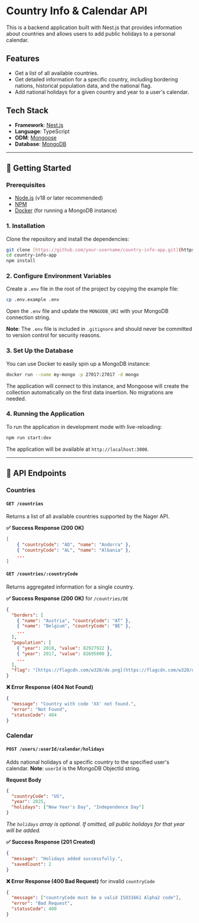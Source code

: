 # Country Info & Calendar API

This is a backend application built with Nest.js that provides information about countries and allows users to add public holidays to a personal calendar.

## Features

- Get a list of all available countries.
- Get detailed information for a specific country, including bordering nations, historical population data, and the national flag.
- Add national holidays for a given country and year to a user's calendar.

## Tech Stack

- **Framework**: [Nest.js](https://nestjs.com/)
- **Language**: TypeScript
- **ODM**: [Mongoose](https://mongoosejs.com/)
- **Database**: [MongoDB](https://www.mongodb.com/)

---

## 🚀 Getting Started

### Prerequisites

- [Node.js](https://nodejs.org/en/) (v18 or later recommended)
- [NPM](https://www.npmjs.com/)
- [Docker](https://www.docker.com/) (for running a MongoDB instance)

### 1. Installation

Clone the repository and install the dependencies:

```bash
git clone [https://github.com/your-username/country-info-app.git](https://github.com/your-username/country-info-app.git)
cd country-info-app
npm install
```

### 2. Configure Environment Variables

Create a `.env` file in the root of the project by copying the example file:

```bash
cp .env.example .env
```

Open the `.env` file and update the `MONGODB_URI` with your MongoDB connection string.

**Note**: The `.env` file is included in `.gitignore` and should never be committed to version control for security reasons.

### 3. Set Up the Database

You can use Docker to easily spin up a MongoDB instance:

```bash
docker run --name my-mongo -p 27017:27017 -d mongo
```

The application will connect to this instance, and Mongoose will create the collection automatically on the first data insertion. No migrations are needed.

### 4. Running the Application

To run the application in development mode with live-reloading:

```bash
npm run start:dev
```

The application will be available at `http://localhost:3000`.

---

## 📜 API Endpoints

### Countries

#### `GET /countries`

Returns a list of all available countries supported by the Nager API.

**✅ Success Response (200 OK)**

```json
[
    { "countryCode": "AD", "name": "Andorra" },
    { "countryCode": "AL", "name": "Albania" },
    ...
]
```

#### `GET /countries/:countryCode`

Returns aggregated information for a single country.

**✅ Success Response (200 OK)** for `/countries/DE`

```json
{
  "borders": [
    { "name": "Austria", "countryCode": "AT" },
    { "name": "Belgium", "countryCode": "BE" },
    ...
  ],
  "population": [
    { "year": 2018, "value": 82927922 },
    { "year": 2017, "value": 82695000 },
    ...
  ],
  "flag": "[https://flagcdn.com/w320/de.png](https://flagcdn.com/w320/de.png)"
}
```

**❌ Error Response (404 Not Found)**

```json
{
  "message": "Country with code 'XX' not found.",
  "error": "Not Found",
  "statusCode": 404
}
```

### Calendar

#### `POST /users/:userId/calendar/holidays`

Adds national holidays of a specific country to the specified user's calendar. **Note**: `userId` is the MongoDB ObjectId string.

**Request Body**

```json
{
  "countryCode": "US",
  "year": 2025,
  "holidays": ["New Year's Day", "Independence Day"]
}
```

_The `holidays` array is optional. If omitted, all public holidays for that year will be added._

**✅ Success Response (201 Created)**

```json
{
  "message": "Holidays added successfully.",
  "savedCount": 2
}
```

**❌ Error Response (400 Bad Request)** for invalid `countryCode`

```json
{
  "message": ["countryCode must be a valid ISO31661 Alpha2 code"],
  "error": "Bad Request",
  "statusCode": 400
}
```
